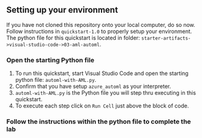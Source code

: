## Setting up your environment

If you have not cloned this repository onto your local computer, do so now. Follow instructions in `quickstart-1.0` to properly setup your environment. The python file for this quickstart is located in folder: `starter-artifacts->visual-studio-code->03-aml-automl`.

### Open the starting Python file
1. To run this quickstart, start Visual Studio Code and open the starting python file: `automl-with-AML.py`.
2. Confirm that you have setup `azure_automl` as your interpreter.
3. `automl-with-AML.py` is the Python file you will step thru executing in this quickstart.
4. To execute each step click on `Run Cell` just above the block of code. 

### Follow the instructions within the python file to complete the lab
